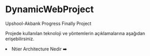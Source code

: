 # DynamicWebProject
Upshool-Akbank Progress Finally Project <br>

<p> Projede kullanılan teknoloji ve yöntemlerin açıklamalarına aşağıdan erişebilirsiniz.<p>
<li> Ntier Architecture Nedir ➡️  </li>
